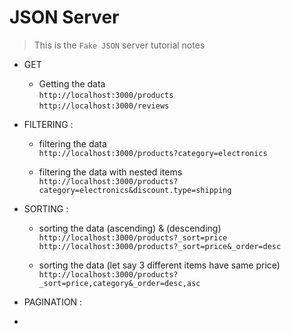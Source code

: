 # JSON Server
> This is the ` Fake JSON ` server tutorial notes 

- GET
    - Getting the data \
    ` http://localhost:3000/products ` \
    ` http://localhost:3000/reviews `

- FILTERING : 
    - filtering the data \
    ` http://localhost:3000/products?category=electronics `

    - filtering the data with nested items \
    ` http://localhost:3000/products?category=electronics&discount.type=shipping `


- SORTING :
    - sorting the data (ascending) & (descending) \
    ` http://localhost:3000/products?_sort=price ` \
    ` http://localhost:3000/products?_sort=price&_order=desc `

    - sorting the data (let say 3 different items have same price) \
    ` http://localhost:3000/products?_sort=price,category&_order=desc,asc `


- PAGINATION :
- 
